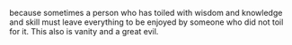 because sometimes a person who has toiled with wisdom and knowledge and skill must leave everything to be enjoyed by someone who did not toil for it. This also is vanity and a great evil.
